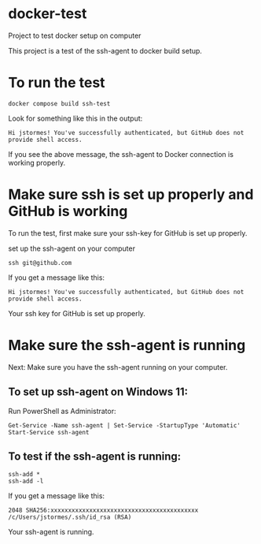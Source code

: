 # docker-test
Project to test docker setup on computer


This project is a test of the ssh-agent to docker build setup.

# To run the test

```
docker compose build ssh-test
```

Look for something like this in the output:

```
Hi jstormes! You've successfully authenticated, but GitHub does not provide shell access.
```

If you see the above message, the ssh-agent to Docker connection is working properly.

# Make sure ssh is set up properly and GitHub is working

To run the test, first make sure your ssh-key for GitHub is set up properly.


set up the ssh-agent on your computer

```
ssh git@github.com
```

If you get a message like this:

```
Hi jstormes! You've successfully authenticated, but GitHub does not provide shell access.
```

Your ssh key for GitHub is set up properly.

# Make sure the ssh-agent is running

Next: Make sure you have the ssh-agent running on your computer.

## To set up ssh-agent on Windows 11:

Run PowerShell as Administrator:

```
Get-Service -Name ssh-agent | Set-Service -StartupType 'Automatic'
Start-Service ssh-agent
```

## To test if the ssh-agent is running:

```
ssh-add *
ssh-add -l
```

If you get a message like this:

```
2048 SHA256:xxxxxxxxxxxxxxxxxxxxxxxxxxxxxxxxxxxxxxxxxx /c/Users/jstormes/.ssh/id_rsa (RSA)
```

Your ssh-agent is running.